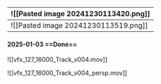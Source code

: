 
| ![[Pasted image 20241230113420.png]] |
| ------------------------------------ |
| ![[Pasted image 20241230113519.png]] |
#### 2025-01-03 ==Done==
![[vfx_127_16000_Track_v004.mov]]

![[vfx_127_16000_Track_v004_persp.mov]]